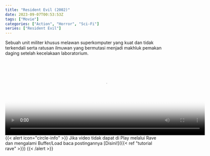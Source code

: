 ```yaml
---
title: "Resident Evil (2002)"
date: 2023-09-07T00:53:53Z
tags: ["Movie"]
categories: ["Action", "Horror", "Sci-Fi"]
series: ["Resident Evil"]
---
```


Sebuah unit militer khusus melawan superkomputer yang kuat dan tidak terkendali serta ratusan ilmuwan yang bermutasi menjadi makhluk pemakan daging setelah kecelakaan laboratorium.

<video id="video-2" 
class="art-preview lazy video-js vjs-default-skin vjs-big-play-centered" 
controls preload="auto" 
width="640" 
height="240"
poster="https://www.themoviedb.org/t/p/original/qH1rCVvsSfffATfopcsIFni1aX9.jpg" 
data-setup='{ "example_option": true, "width": "auto", "height": "auto", "techOrder": ["html5","flash"] }' 
onseeked="true"> <source src="https://kp3d-my.sharepoint.com/personal/ryoo_kp3d_onmicrosoft_com/_layouts/15/download.aspx?share=Ee3Yghk0KcxCtVBO6K5p4poBz8sXHbvpzweKJEm9FeDxgw" type='video/mp4'>
</video>
<br>
{{< alert icon="circle-info" >}}
Jika video tidak dapat di Play melalui Rave dan mengalami Buffer/Load baca postingannya [Disini!]({{< ref "tutorial rave" >}})
{{< /alert >}}